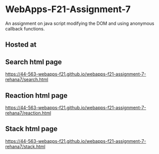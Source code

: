 # WebApps-F21-Assignment-7
An assignment on java script modifying the DOM and using anonymous callback functions.
## Hosted at 
## Search html page
 https://44-563-webapps-f21.github.io/webapps-f21-assignment-7-rehana7/search.html 
## Reaction html page
 https://44-563-webapps-f21.github.io/webapps-f21-assignment-7-rehana7/reaction.html
## Stack html page
 https://44-563-webapps-f21.github.io/webapps-f21-assignment-7-rehana7/stack.html
